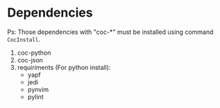 # Dependencies

Ps: Those dependencies with "coc-*" must be installed using command `CocInstall`.

1. coc-python
3. coc-json
1. requiriments (For python install):
    - yapf
    - jedi
    - pynvim
    - pylint
